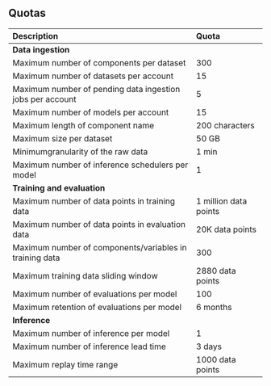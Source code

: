 ## Quotas

| Description                                               | Quota                 |
| :-------------------------------------------------------- | :-------------------- |
| **Data ingestion**                                        |                       |
| Maximum number of components per dataset                  | 300                   |
| Maximum number of datasets per account                    | 15                    |
| Maximum number of pending data ingestion jobs per account | 5                     |
| Maximum number of models per account                      | 15                    |
| Maximum length of component name                          | 200 characters        |
| Maximum size per dataset                                  | 50 GB                 |
| Minimumgranularity of the raw data                        | 1 min                 |
| Maximum number of inference schedulers per model          | 1                     |
| **Training and evaluation**                               |                       |
| Maximum number of data points in training data            | 1 million data points |
| Maximum number of data points in evaluation data          | 20K data points       |
| Maximum number of components/variables in training data   | 300                   |
| Maximum training data sliding window                      | 2880 data points      |
| Maximum number of evaluations per model                   | 100                   |
| Maximum retention of evaluations per model                | 6 months              |
| **Inference**                                             |                       |
| Maximum number of inference per model                     | 1                     |
| Maximum number of inference lead time                     | 3 days                |
| Maximum replay time range                                 | 1000 data points      |
